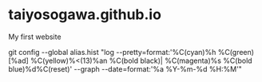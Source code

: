 # taiyosogawa.github.io
My first website

git config --global alias.hist "log --pretty=format:'%C(cyan)%h %C(green)[%ad] %C(yellow)%<(13)%an %C(bold black)| %C(magenta)%s %C(bold blue)%d%C(reset)' --graph --date=format:'%a %Y-%m-%d %H:%M'"
